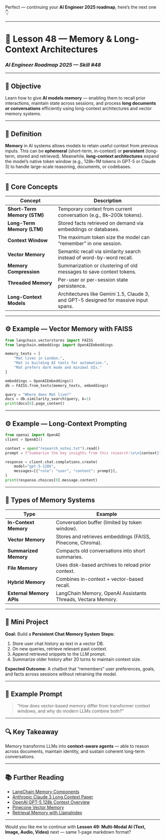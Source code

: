 Perfect — continuing your **AI Engineer 2025 roadmap**, here’s the next one 👇

---

# 🧠 Lesson 48 — Memory & Long-Context Architectures

### *AI Engineer Roadmap 2025 — Skill #48*

---

## 🎯 Objective

Learn how to give **AI models memory** — enabling them to recall prior interactions, maintain state across sessions, and process **long documents or conversations** efficiently using long-context architectures and vector memory systems.

---

## 🧩 Definition

**Memory** in AI systems allows models to retain useful context from previous inputs.
This can be **ephemeral** (short-term, in-context) or **persistent** (long-term, stored and retrieved).
Meanwhile, **long-context architectures** expand the model’s native token window (e.g., 128k–1M tokens in GPT-5 or Claude 3) to handle large-scale reasoning, documents, or codebases.

---

## 🧠 Core Concepts

| Concept                     | Description                                                                          |
| --------------------------- | ------------------------------------------------------------------------------------ |
| **Short-Term Memory (STM)** | Temporary context from current conversation (e.g., 8k–200k tokens).                  |
| **Long-Term Memory (LTM)**  | Stored facts retrieved on demand via embeddings or databases.                        |
| **Context Window**          | The maximum token size the model can “remember” in one session.                      |
| **Vector Memory**           | Semantic recall via similarity search instead of word-by-word recall.                |
| **Memory Compression**      | Summarization or clustering of old messages to save context tokens.                  |
| **Threaded Memory**         | Per-user or per-session state persistence.                                           |
| **Long-Context Models**     | Architectures like Gemini 1.5, Claude 3, and GPT-5 designed for massive input spans. |

---

## ⚙️ Example — Vector Memory with FAISS

```python
from langchain.vectorstores import FAISS
from langchain.embeddings import OpenAIEmbeddings

memory_texts = [
    "Mat lives in London.",
    "Mat is building AI tools for automation.",
    "Mat prefers dark mode and minimal UIs."
]

embeddings = OpenAIEmbeddings()
db = FAISS.from_texts(memory_texts, embeddings)

query = "Where does Mat live?"
docs = db.similarity_search(query, k=1)
print(docs[0].page_content)
```

---

## ⚙️ Example — Long-Context Prompting

```python
from openai import OpenAI
client = OpenAI()

context = open("research_notes.txt").read()
prompt = f"Summarize the key insights from this research:\n\n{context}"

response = client.chat.completions.create(
    model="gpt-5-128k",
    messages=[{"role": "user", "content": prompt}],
)
print(response.choices[0].message.content)
```

---

## 🧱 Types of Memory Systems

| Type                     | Example                                                      |
| ------------------------ | ------------------------------------------------------------ |
| **In-Context Memory**    | Conversation buffer (limited by token window).               |
| **Vector Memory**        | Stores and retrieves embeddings (FAISS, Pinecone, Chroma).   |
| **Summarized Memory**    | Compacts old conversations into short summaries.             |
| **File Memory**          | Uses disk-based archives to reload prior context.            |
| **Hybrid Memory**        | Combines in-context + vector-based recall.                   |
| **External Memory APIs** | LangChain Memory, OpenAI Assistants Threads, Vectara Memory. |

---

## 📘 Mini Project

**Goal:** Build a **Persistent Chat Memory System**
**Steps:**

1. Store user chat history as text in a vector DB.
2. On new queries, retrieve relevant past context.
3. Append retrieved snippets to the LLM prompt.
4. Summarize older history after 20 turns to maintain context size.

**Expected Outcome:**
A chatbot that “remembers” user preferences, goals, and facts across sessions without retraining the model.

---

## 🧠 Example Prompt

> “How does vector-based memory differ from transformer context windows, and why do modern LLMs combine both?”

---

## 🔍 Key Takeaway

Memory transforms LLMs into **context-aware agents** — able to reason across documents, maintain identity, and sustain coherent long-term conversations.

---

## 📚 Further Reading

* [LangChain Memory Components](https://python.langchain.com/docs/modules/memory/)
* [Anthropic Claude 3 Long Context Paper](https://www.anthropic.com/news/claude-3-family)
* [OpenAI GPT-5 128k Context Overview](https://platform.openai.com/docs/models)
* [Pinecone Vector Memory](https://docs.pinecone.io/)
* [Retrieval Memory with LlamaIndex](https://docs.llamaindex.ai/en/stable/module_guides/storing/memory.html)

---

Would you like me to continue with **Lesson 49: Multi-Modal AI (Text, Image, Audio, Video)** next — same 1-page markdown format?
